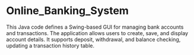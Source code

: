 # Online_Banking_System
This Java code defines a Swing-based GUI for managing bank accounts and transactions. The application allows users to create, save, and display account details. It supports deposit, withdrawal, and balance checking, updating a transaction history table. 
